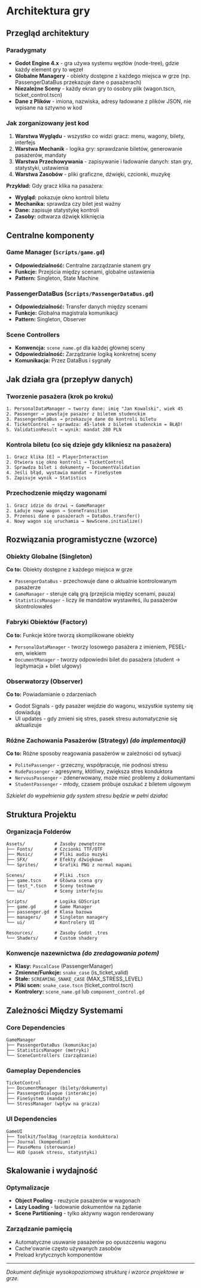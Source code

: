# Architektura gry

## Przegląd architektury

### Paradygmaty
- **Godot Engine 4.x** - gra używa systemu węzłów (node-tree), gdzie każdy element gry to węzeł
- **Globalne Managery** - obiekty dostępne z każdego miejsca w grze (np. PassengerDataBus przekazuje dane o pasażerach)
- **Niezależne Sceny** - każdy ekran gry to osobny plik (wagon.tscn, ticket_control.tscn)
- **Dane z Plików** - imiona, nazwiska, adresy ładowane z plików JSON, nie wpisane na sztywno w kod

### Jak zorganizowany jest kod
1. **Warstwa Wyglądu** - wszystko co widzi gracz: menu, wagony, bilety, interfejs
2. **Warstwa Mechanik** - logika gry: sprawdzanie biletów, generowanie pasażerów, mandaty
3. **Warstwa Przechowywania** - zapisywanie i ładowanie danych: stan gry, statystyki, ustawienia
4. **Warstwa Zasobów** - pliki graficzne, dźwięki, czcionki, muzykę

**Przykład:** Gdy gracz klika na pasażera:
- **Wygląd:** pokazuje okno kontroli biletu
- **Mechanika:** sprawdza czy bilet jest ważny
- **Dane:** zapisuje statystykę kontroli
- **Zasoby:** odtwarza dźwięk kliknięcia

## Centralne komponenty

### Game Manager (`Scripts/game.gd`)
- **Odpowiedzialność:** Centralne zarządzanie stanem gry
- **Funkcje:** Przejścia między scenami, globalne ustawienia
- **Pattern:** Singleton, State Machine

### PassengerDataBus (`Scripts/PassengerDataBus.gd`)  
- **Odpowiedzialność:** Transfer danych między scenami
- **Funkcje:** Globalna magistrala komunikacji
- **Pattern:** Singleton, Observer

### Scene Controllers
- **Konwencja:** `scene_name.gd` dla każdej głównej sceny
- **Odpowiedzialność:** Zarządzanie logiką konkretnej sceny
- **Komunikacja:** Przez DataBus i sygnały

## Jak działa gra (przepływ danych)

### Tworzenie pasażera (krok po kroku)
```
1. PersonalDataManager → tworzy dane: imię "Jan Kowalski", wiek 45
2. Passenger → powstaje pasażer z biletem studenckim 
3. PassengerDataBus → przekazuje dane do kontroli biletu
4. TicketControl → sprawdza: 45-latek z biletem studenckim = BŁĄD!
5. ValidationResult → wynik: mandat 280 PLN
```

### Kontrola biletu (co się dzieje gdy klikniesz na pasażera)
```
1. Gracz klika [E] → PlayerInteraction
2. Otwiera się okno kontroli → TicketControl  
3. Sprawdza bilet i dokumenty → DocumentValidation
4. Jeśli błąd, wystawia mandat → FineSystem
5. Zapisuje wynik → Statistics
```

### Przechodzenie między wagonami
```
1. Gracz idzie do drzwi → GameManager
2. Ładuje nowy wagon → SceneTransition  
3. Przenosi dane o pasażerach → DataBus.transfer()
4. Nowy wagon się uruchamia → NewScene.initialize()
```

## Rozwiązania programistyczne (wzorce)

### Obiekty Globalne (Singleton)
**Co to:** Obiekty dostępne z każdego miejsca w grze
- `PassengerDataBus` - przechowuje dane o aktualnie kontrolowanym pasażerze
- `GameManager` - steruje całą grą (przejścia między scenami, pauza)
- `StatisticsManager` - liczy ile mandatów wystawiłeś, ilu pasażerów skontrolowałeś

### Fabryki Obiektów (Factory)
**Co to:** Funkcje które tworzą skomplikowane obiekty
- `PersonalDataManager` - tworzy losowego pasażera z imieniem, PESEL-em, wiekiem
- `DocumentManager` - tworzy odpowiedni bilet do pasażera (student → legitymacja + bilet ulgowy)

### Obserwatorzy (Observer)  
**Co to:** Powiadamianie o zdarzeniach
- Godot Signals - gdy pasażer wejdzie do wagonu, wszystkie systemy się dowiadują
- UI updates - gdy zmieni się stres, pasek stresu automatycznie się aktualizuje

### Różne Zachowania Pasażerów (Strategy) *(do implementacji)*
**Co to:** Różne sposoby reagowania pasażerów w zależności od sytuacji
- `PolitePassenger` - grzeczny, współpracuje, nie podnosi stresu
- `RudePassenger` - agresywny, kłótliwy, zwiększa stres konduktora
- `NervousPassenger` - zdenerwowany, może mieć problemy z dokumentami
- `StudentPassenger` - młody, czasem próbuje oszukać z biletem ulgowym

*Szkielet do wypełnienia gdy system stresu będzie w pełni działać*

## Struktura Projektu

### Organizacja Folderów
```
Assets/           # Zasoby zewnętrzne
├── Fonts/        # Czcionki TTF/OTF
├── Music/        # Pliki audio muzyki
├── SFX/          # Efekty dźwiękowe  
└── Sprites/      # Grafiki PNG z normal mapami

Scenes/           # Pliki .tscn
├── game.tscn     # Główna scena gry
├── test_*.tscn   # Sceny testowe
└── ui/           # Sceny interfejsu

Scripts/          # Logika GDScript
├── game.gd       # Game Manager
├── passenger.gd  # Klasa bazowa
├── managers/     # Singleton managery
└── ui/           # Kontrolery UI

Resources/        # Zasoby Godot .tres
└── Shaders/      # Custom shadery
```

### Konwencje nazewnictwa *(do zredagowania potem)*
- **Klasy:** `PascalCase` (PassengerManager)
- **Zmienne/Funkcje:** `snake_case` (is_ticket_valid)  
- **Stałe:** `SCREAMING_SNAKE_CASE` (MAX_STRESS_LEVEL)
- **Pliki scen:** `snake_case.tscn` (ticket_control.tscn)
- **Kontrolery:** `scene_name.gd` lub `component_control.gd`

## Zależności Między Systemami

### Core Dependencies
```
GameManager
├── PassengerDataBus (komunikacja)
├── StatisticsManager (metryki)  
└── SceneControllers (zarządzanie)
```

### Gameplay Dependencies  
```
TicketControl
├── DocumentManager (bilety/dokumenty)
├── PassengerDialogue (interakcje)
├── FineSystem (mandaty)
└── StressManager (wpływ na gracza)
```

### UI Dependencies
```
GameUI
├── Toolkit/ToolBag (narzędzia konduktora)
├── Journal (kompendium)
├── PauseMenu (sterowanie)
└── HUD (pasek stresu, statystyki)
```

## Skalowanie i wydajność

### Optymalizacje
- **Object Pooling** - reużycie pasażerów w wagonach
- **Lazy Loading** - ładowanie dokumentów na żądanie
- **Scene Partitioning** - tylko aktywny wagon renderowany

### Zarządzanie pamięcią
- Automatyczne usuwanie pasażerów po opuszczeniu wagonu
- Cache'owanie często używanych zasobów
- Preload krytycznych komponentów

---

*Dokument definiuje wysokopoziomową strukturę i wzorce projektowe w grze.*

